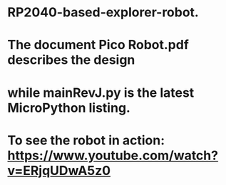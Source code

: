 # RP2040-based-explorer-robot.
# The document Pico Robot.pdf describes the design
# while mainRevJ.py is the latest MicroPython listing.
# To see the robot in action: https://www.youtube.com/watch?v=ERjqUDwA5z0
